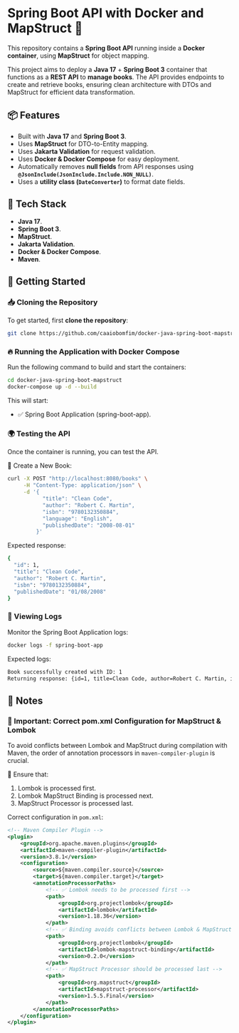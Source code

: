 # Spring Boot API with Docker and MapStruct 🚀

This repository contains a **Spring Boot API** running inside a **Docker container**, using **MapStruct** for object mapping.

This project aims to deploy a **Java 17** + **Spring Boot 3** container that functions as a **REST API** to **manage books**. The API provides endpoints to create and retrieve books, ensuring clean architecture with DTOs and MapStruct for efficient data transformation.

## 📦 Features
- Built with **Java 17** and **Spring Boot 3**.
- Uses **MapStruct** for DTO-to-Entity mapping.
- Uses **Jakarta Validation** for request validation.
- Uses **Docker & Docker Compose** for easy deployment.
- Automatically removes **null fields** from API responses using **`@JsonInclude(JsonInclude.Include.NON_NULL)`**.
- Uses a **utility class (`DateConverter`)** to format date fields.

## 🔧 Tech Stack
- **Java 17**.
- **Spring Boot 3**.
- **MapStruct**.
- **Jakarta Validation**.
- **Docker & Docker Compose**.
- **Maven**.

## 🚀 Getting Started

### 📥 **Cloning the Repository**
To get started, first **clone the repository**:

```sh
git clone https://github.com/caaiobomfim/docker-java-spring-boot-mapstruct.git
```

### 🔥 Running the Application with Docker Compose
Run the following command to build and start the containers:

```sh
cd docker-java-spring-boot-mapstruct
docker-compose up -d --build
```

This will start:
- ✅ Spring Boot Application (spring-boot-app).

### 🌍 Testing the API
Once the container is running, you can test the API.

📌 Create a New Book:

```sh
curl -X POST "http://localhost:8080/books" \
     -H "Content-Type: application/json" \
     -d '{
           "title": "Clean Code",
           "author": "Robert C. Martin",
           "isbn": "9780132350884",
           "language": "English",
           "publishedDate": "2008-08-01"
         }'
```

Expected response:

```sh
{
  "id": 1,
  "title": "Clean Code",
  "author": "Robert C. Martin",
  "isbn": "9780132350884",
  "publishedDate": "01/08/2008"
}
```

### 📜 Viewing Logs

Monitor the Spring Boot Application logs:

```sh
docker logs -f spring-boot-app
```

Expected logs:

```sh
Book successfully created with ID: 1
Returning response: {id=1, title=Clean Code, author=Robert C. Martin, isbn=9780132350884, language=null, publishedDate=01/08/2008}
```

## 📜 Notes

### 📝 Important: Correct pom.xml Configuration for MapStruct & Lombok
To avoid conflicts between Lombok and MapStruct during compilation with Maven, the order of annotation processors in `maven-compiler-plugin` is crucial.

📌 Ensure that:

1. Lombok is processed first.
2. Lombok MapStruct Binding is processed next.
3. MapStruct Processor is processed last.

Correct configuration in `pom.xml`:

```xml
<!-- Maven Compiler Plugin -->
<plugin>
    <groupId>org.apache.maven.plugins</groupId>
    <artifactId>maven-compiler-plugin</artifactId>
    <version>3.8.1</version>
    <configuration>
        <source>${maven.compiler.source}</source>
        <target>${maven.compiler.target}</target>
        <annotationProcessorPaths>
            <!-- ✅ Lombok needs to be processed first -->
            <path>
                <groupId>org.projectlombok</groupId>
                <artifactId>lombok</artifactId>
                <version>1.18.36</version>
            </path>
            <!-- ✅ Binding avoids conflicts between Lombok & MapStruct -->
            <path>
                <groupId>org.projectlombok</groupId>
                <artifactId>lombok-mapstruct-binding</artifactId>
                <version>0.2.0</version>
            </path>
            <!-- ✅ MapStruct Processor should be processed last -->
            <path>
                <groupId>org.mapstruct</groupId>
                <artifactId>mapstruct-processor</artifactId>
                <version>1.5.5.Final</version>
            </path>
        </annotationProcessorPaths>
    </configuration>
</plugin>
```